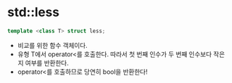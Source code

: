 # std::less

```cpp
template <class T> struct less;
```

- 비교를 위한 함수 객체이다.
- 유형 T에서 operator<를 호출한다. 따라서 첫 번째 인수가 두 번째 인수보다 작은지 여부를 반환한다.
- operator<를 호출하므로 당연히 bool을 반환한다!
